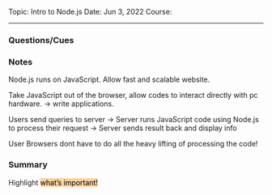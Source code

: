 Topic: Intro to Node.js
Date: Jun 3, 2022
Course:
- - -

### Questions/Cues

### Notes
Node.js runs on JavaScript. Allow fast and scalable website.

Take JavaScript out of the browser, allow codes to interact directly with pc hardware. -> write applications. 

Users send queries to server -> Server runs JavaScript code using Node.js to process their request -> Server sends result back and display info

User Browsers dont have to do all the heavy lifting of processing the code!

### Summary
Highlight <mark style="background: #FFB86CA6;">what’s important!</mark> 
